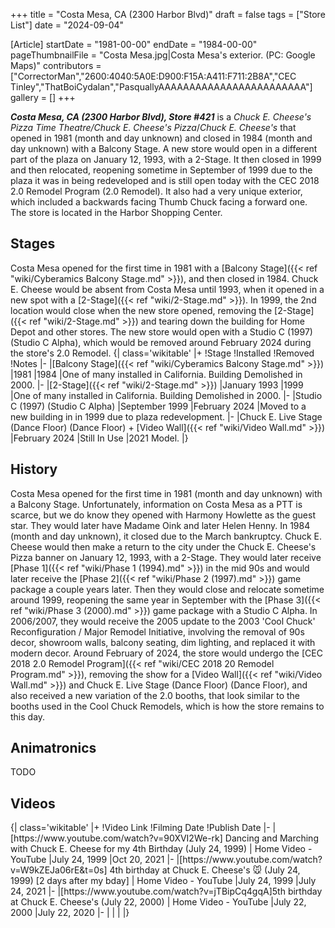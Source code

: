 +++
title = "Costa Mesa, CA (2300 Harbor Blvd)"
draft = false
tags = ["Store List"]
date = "2024-09-04"

[Article]
startDate = "1981-00-00"
endDate = "1984-00-00"
pageThumbnailFile = "Costa Mesa.jpg|Costa Mesa's exterior. (PC: Google Maps)"
contributors = ["CorrectorMan","2600:4040:5A0E:D900:F15A:A411:F711:2B8A","CEC Tinley","ThatBoiCydalan","PasquallyAAAAAAAAAAAAAAAAAAAAAAAA"]
gallery = []
+++

<b><i>Costa Mesa, CA (2300 Harbor Blvd), Store #421</b></i> is a <i>Chuck E. Cheese's Pizza Time Theatre/Chuck E. Cheese's Pizza</i>/<i>Chuck E. Cheese's</i> that opened in 1981 (month and day unknown) and closed in 1984 (month and day unknown) with a Balcony Stage. A new store would open in a different part of the plaza on January 12, 1993, with a 2-Stage. It then closed in 1999 and then relocated, reopening sometime in September of 1999 due to the plaza it was in being redeveloped and is still open today with the CEC 2018 2.0 Remodel Program (2.0 Remodel). It also had a very unique exterior, which included a backwards facing Thumb Chuck facing a forward one. The store is located in the Harbor Shopping Center.

<h2> Stages </h2>
Costa Mesa opened for the first time in 1981 with a [Balcony Stage]({{< ref "wiki/Cyberamics Balcony Stage.md" >}}), and then closed in 1984. Chuck E. Cheese would be absent from Costa Mesa until 1993, when it opened in a new spot with a [2-Stage]({{< ref "wiki/2-Stage.md" >}}). In 1999, the 2nd location would close when the new store opened, removing the [2-Stage]({{< ref "wiki/2-Stage.md" >}}) and tearing down the building for Home Depot and other stores. The new store would open with a Studio C (1997) (Studio C Alpha), which would be removed around February 2024 during the store's 2.0 Remodel.
{| class='wikitable'
|+
!Stage
!Installed
!Removed
!Notes
|-
|[Balcony Stage]({{< ref "wiki/Cyberamics Balcony Stage.md" >}})
|1981
|1984
|One of many installed in California. Building Demolished in 2000.
|-
|[2-Stage]({{< ref "wiki/2-Stage.md" >}})
|January 1993
|1999
|One of many installed in California. Building Demolished in 2000.
|-
|Studio C (1997) (Studio C Alpha)
|September 1999
|February 2024
|Moved to a new building in in 1999 due to plaza redevelopment.
|-
|Chuck E. Live Stage (Dance Floor) (Dance Floor) + [Video Wall]({{< ref "wiki/Video Wall.md" >}})
|February 2024
|Still In Use
|2021 Model.
|}

<h2> History </h2>
Costa Mesa opened for the first time in 1981 (month and day unknown) with a Balcony Stage. Unfortunately, information on Costa Mesa as a PTT is scarce, but we do know they opened with Harmony Howlette as the guest star. They would later have Madame Oink and later Helen Henny. In 1984 (month and day unknown), it closed due to the March bankruptcy. Chuck E. Cheese would then make a return to the city under the Chuck E. Cheese's Pizza banner on January 12, 1993, with a 2-Stage. They would later receive [Phase 1]({{< ref "wiki/Phase 1 (1994).md" >}}) in the mid 90s and would later receive the [Phase 2]({{< ref "wiki/Phase 2 (1997).md" >}}) game package a couple years later. Then they would close and relocate sometime around 1999, reopening the same year in September with the [Phase 3]({{< ref "wiki/Phase 3 (2000).md" >}}) game package with a Studio C Alpha. In 2006/2007, they would receive the 2005 update to the 2003 'Cool Chuck' Reconfiguration / Major Remodel Initiative, involving the removal of 90s decor, showroom walls, balcony seating, dim lighting, and replaced it with modern decor. Around February of 2024, the store would undergo the [CEC 2018 2.0 Remodel Program]({{< ref "wiki/CEC 2018 20 Remodel Program.md" >}}), removing the show for a [Video Wall]({{< ref "wiki/Video Wall.md" >}}) and Chuck E. Live Stage (Dance Floor) (Dance Floor), and also received a new variation of the 2.0 booths, that look similar to the booths used in the Cool Chuck Remodels, which is how the store remains to this day.

<h2>Animatronics</h2>
TODO

<h2> Videos </h2>
{| class='wikitable'
|+
!Video Link
!Filming Date
!Publish Date
|-
|[https://www.youtube.com/watch?v=90XVI2We-rk]<nowiki> Dancing and Marching with Chuck E. Cheese for my 4th Birthday (July 24, 1999) | Home Video - YouTube</nowiki>
|July 24, 1999
|Oct 20, 2021
|-
|[https://www.youtube.com/watch?v=W9kZEJa06rE&t=0s]<nowiki> 4th birthday at Chuck E. Cheese's 🐭 (July 24, 1999) [2 days after my bday] | Home Video - YouTube</nowiki>
|July 24, 1999
|July 24, 2021
|-
|[https://www.youtube.com/watch?v=jTBipCq4gqA]<nowiki>5th birthday at Chuck E. Cheese's (July 22, 2000) | Home Video - YouTube</nowiki>
|July 22, 2000
|July 22, 2020
|-
|
|
|
|}
